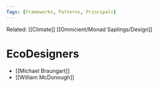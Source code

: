 ```yaml
---
Tags: [Frameworks, Patterns, Principals]
---
```

Related: [[Climate]] [[Omnicient/Monad Saplings/Design]]
# EcoDesigners

- [[Michael Braungart]]
- [[William McDonough]]